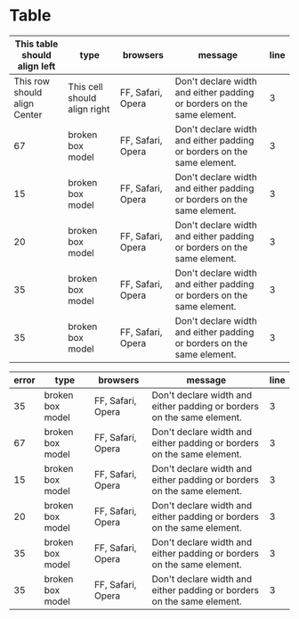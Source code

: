 # Table

<table><thead><tr class="header"><th>This table should align left</th><th>type</th><th>browsers</th><th>message</th><th>line</th></tr></thead><tbody><tr class="odd"><td>This row should align Center</td><td>This cell should align right</td><td>FF, Safari, Opera</td><td>Don't declare width and either padding or borders on the same element.</td><td>3</td></tr><tr class="even"><td>67</td><td>broken box model</td><td>FF, Safari, Opera</td><td>Don't declare width and either padding or borders on the same element.</td><td>3</td></tr><tr class="odd"><td>15</td><td>broken box model</td><td>FF, Safari, Opera</td><td>Don't declare width and either padding or borders on the same element.</td><td>3</td></tr><tr class="even"><td>20</td><td>broken box model</td><td>FF, Safari, Opera</td><td>Don't declare width and either padding or borders on the same element.</td><td>3</td></tr><tr class="odd"><td>35</td><td>broken box model</td><td>FF, Safari, Opera</td><td>Don't declare width and either padding or borders on the same element.</td><td>3</td></tr><tr class="even"><td>35</td><td>broken box model</td><td>FF, Safari, Opera</td><td>Don't declare width and either padding or borders on the same element.</td><td>3</td></tr></tbody></table>

<table><thead><tr class="header"><th>error</th><th>type</th><th>browsers</th><th>message</th><th>line</th></tr></thead><tbody><tr class="odd"><td>35</td><td>broken box model</td><td>FF, Safari, Opera</td><td>Don't declare width and either padding or borders on the same element.</td><td>3</td></tr><tr class="even"><td>67</td><td>broken box model</td><td>FF, Safari, Opera</td><td>Don't declare width and either padding or borders on the same element.</td><td>3</td></tr><tr class="odd"><td>15</td><td>broken box model</td><td>FF, Safari, Opera</td><td>Don't declare width and either padding or borders on the same element.</td><td>3</td></tr><tr class="even"><td>20</td><td>broken box model</td><td>FF, Safari, Opera</td><td>Don't declare width and either padding or borders on the same element.</td><td>3</td></tr><tr class="odd"><td>35</td><td>broken box model</td><td>FF, Safari, Opera</td><td>Don't declare width and either padding or borders on the same element.</td><td>3</td></tr><tr class="even"><td>35</td><td>broken box model</td><td>FF, Safari, Opera</td><td>Don't declare width and either padding or borders on the same element.</td><td>3</td></tr></tbody></table>
